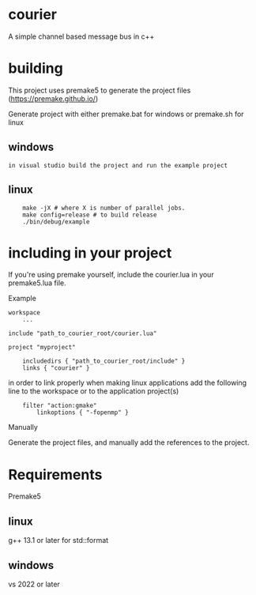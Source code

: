 # courier
A simple channel based message bus in c++

# building

This project uses premake5 to generate the project files (https://premake.github.io/)

Generate project with either premake.bat for windows or premake.sh for linux

## windows
	in visual studio build the project and run the example project

## linux
```
	make -jX # where X is number of parallel jobs.
	make config=release # to build release
	./bin/debug/example
```

# including in your project

If you're using premake yourself, include the courier.lua in your premake5.lua file.

Example 
```
workspace 
	...

include "path_to_courier_root/courier.lua"

project "myproject"
	
	includedirs { "path_to_courier_root/include" }
	links { "courier" }

```

in order to link properly when making linux applications add the following line to the workspace or to the application project(s)
```
	filter "action:gmake"
		linkoptions { "-fopenmp" }
```

Manually

Generate the project files, and manually add the references to the project.

# Requirements
Premake5

## linux
g++ 13.1 or later for std::format

## windows
vs 2022 or later
